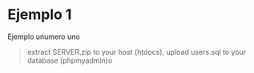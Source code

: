 # Ejemplo 1
Ejemplo unumero uno


> extract SERVER.zip to your host (htdocs),
> upload users.sql to your database (phpmyadmin)o
